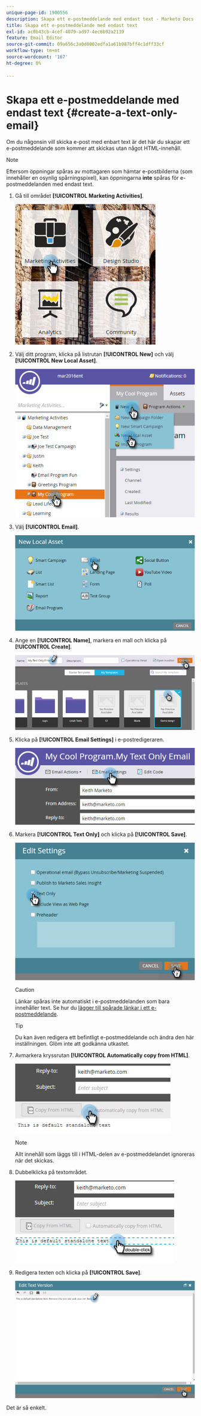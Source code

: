 ```yaml
---
unique-page-id: 1900556
description: Skapa ett e-postmeddelande med endast text - Marketo Docs - produktdokumentation
title: Skapa ett e-postmeddelande med endast text
exl-id: ac0b43cb-4cef-4079-ad97-4ec6b92a2139
feature: Email Editor
source-git-commit: 09a656c3a0d0002edfa1a61b987bff4c1dff33cf
workflow-type: tm+mt
source-wordcount: '167'
ht-degree: 0%

---
```


# Skapa ett e-postmeddelande med endast text {#create-a-text-only-email}

Om du någonsin vill skicka e-post med enbart text är det här du skapar ett e-postmeddelande som kommer att skickas utan något HTML-innehåll.

>[!NOTE]
>
>Eftersom öppningar spåras av mottagaren som hämtar e-postbilderna (som innehåller en osynlig spårningspixel), kan öppningarna **inte** spåras för e-postmeddelanden med endast text.

1. Gå till området **[!UICONTROL Marketing Activities]**.

   ![](assets/one-1.png)

1. Välj ditt program, klicka på listrutan **[!UICONTROL New]** och välj **[!UICONTROL New Local Asset]**.

   ![](assets/two-1.png)

1. Välj **[!UICONTROL Email]**.

   ![](assets/three-1.png)

1. Ange en **[!UICONTROL Name]**, markera en mall och klicka på **[!UICONTROL Create]**.

   ![](assets/four-1.png)

1. Klicka på **[!UICONTROL Email Settings]** i e-postredigeraren.

   ![](assets/five.png)

1. Markera **[!UICONTROL Text Only]** och klicka på **[!UICONTROL Save]**.

   ![](assets/six.png)

   >[!CAUTION]
   >
   >Länkar spåras inte automatiskt i e-postmeddelanden som bara innehåller text. Se hur du [lägger till spårade länkar i ett e-postmeddelande](/help/marketo/product-docs/email-marketing/general/functions-in-the-editor/add-tracked-links-to-a-text-email.md).

   >[!TIP]
   >
   >Du kan även redigera ett befintligt e-postmeddelande och ändra den här inställningen. Glöm inte att godkänna utkastet.

1. Avmarkera kryssrutan **[!UICONTROL Automatically copy from HTML]**.

   ![](assets/seven.png)

   >[!NOTE]
   >
   >Allt innehåll som läggs till i HTML-delen av e-postmeddelandet ignoreras när det skickas.

1. Dubbelklicka på textområdet.

   ![](assets/eight.png)

1. Redigera texten och klicka på **[!UICONTROL Save]**.

   ![](assets/nine.png)

Det är så enkelt.
